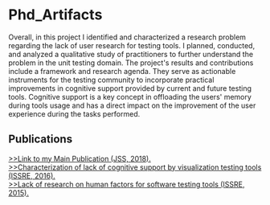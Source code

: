 # Phd_Artifacts


<section>
<p>Overall, in this project I identified and characterized a research problem regarding the lack of user research for testing tools. I planned, conducted, and analyzed a qualitative study of practitioners to further understand the problem in the unit testing domain. The project's results and contributions include a framework and research agenda. They serve as actionable instruments for the testing community to incorporate practical improvements in cognitive support provided by current and future testing tools. Cognitive support is a key concept in offloading the users' memory during tools usage and has a direct impact on the improvement of the user experience during the tasks performed.
</p>  
</section>  
  
<section>
<h2> Publications </h2>
<a href="https://github.com/pradoprojects/Phd_Artifacts/blob/main/Main-publication-JSS-2018.pdf" target="_blank"> >>Link to my Main Publication (JSS, 2018). </a>
  <br/>
<a href="https://github.com/pradoprojects/Phd_Artifacts/blob/main/Prado_IWPD_ISSRE_2016.pdf" target="_blank"> >>Characterization of lack of cognitive support by visualization testing tools (ISSRE, 2016). </a>
  <br/>
  <a href="https://github.com/pradoprojects/Phd_Artifacts/blob/main/Prado_ISSRE_2015.pdf" target="_blank"> >>Lack of research on human factors for software testing tools (ISSRE, 2015). </a>
</section>                                                                                                                  
                    


  
                                                                                              

